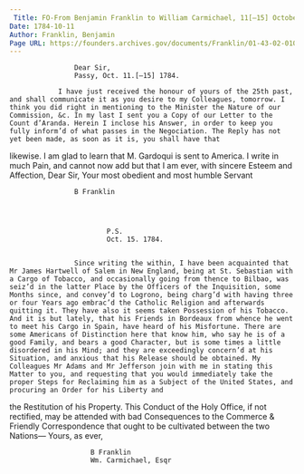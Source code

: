```yaml
---
 Title: FO-From Benjamin Franklin to William Carmichael, 11[–15] October 1784
Date: 1784-10-11
Author: Franklin, Benjamin
Page URL: https://founders.archives.gov/documents/Franklin/01-43-02-0108
---
```


				
					Dear Sir,
					Passy, Oct. 11.[–15] 1784.
				
				I have just received the honour of yours of the 25th past, and shall communicate it as you desire to my Colleagues, tomorrow. I think you did right in mentioning to the Minister the Nature of our Commission, &c. In my last I sent you a Copy of our Letter to the Count d’Aranda. Herein I inclose his Answer, in order to keep you fully inform’d of what passes in the Negociation. The Reply has not yet been made, as soon as it is, you shall have that

likewise. I am glad to learn that M. Gardoqui is sent to America. I write in much Pain, and cannot now add but that I am ever, with sincere Esteem and Affection, Dear Sir, Your most obedient and most humble Servant
				
					B Franklin
				
				
					
						
							P.S.
							Oct. 15. 1784.
						
					
					Since writing the within, I have been acquainted that Mr James Hartwell of Salem in New England, being at St. Sebastian with a Cargo of Tobacco, and occasionally going from thence to Bilbao, was seiz’d in the latter Place by the Officers of the Inquisition, some Months since, and convey’d to Logrono, being charg’d with having three or four Years ago embrac’d the Catholic Religion and afterwards quitting it. They have also it seems taken Possession of his Tobacco. And it is but lately, that his Friends in Bordeaux from whence he went to meet his Cargo in Spain, have heard of his Misfortune. There are some Americans of Distinction here that know him, who say he is of a good Family, and bears a good Character, but is some times a little disordered in his Mind; and they are exceedingly concern’d at his Situation, and anxious that his Release should be obtained. My Colleagues Mr Adams and Mr Jefferson join with me in stating this Matter to you, and requesting that you would immediately take the proper Steps for Reclaiming him as a Subject of the United States, and procuring an Order for his Liberty and

the Restitution of his Property. This Conduct of the Holy Office, if not rectified, may be attended with bad Consequences to the Commerce & Friendly Correspondence that ought to be cultivated between the two Nations—
					Yours, as ever,
					
						B Franklin
						Wm. Carmichael, Esqr
					
				
			
